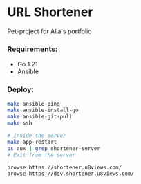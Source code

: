 # URL Shortener
Pet-project for Alla's portfolio

### Requirements:
- Go 1.21
- Ansible

### Deploy:
```bash
make ansible-ping
make ansible-install-go
make ansible-git-pull
make ssh

# Inside the server
make app-restart
ps aux | grep shortener-server
# Exit from the server

browse https://shortener.u8views.com/
browse https://dev.shortener.u8views.com/
```
